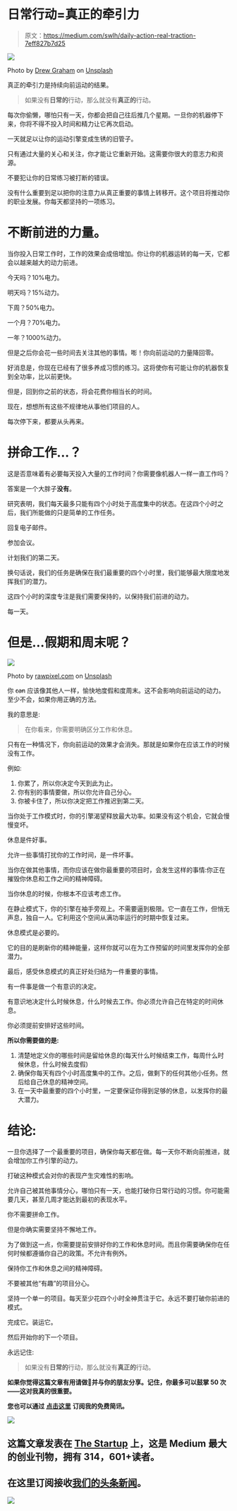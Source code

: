 # 日常行动=真正的牵引力

> 原文：<https://medium.com/swlh/daily-action-real-traction-7eff827b7d25>

![](img/04d008b47ac59ef3b55132b1b027470a.png)

Photo by [Drew Graham](https://unsplash.com/photos/PVyhz0wmHdo?utm_source=unsplash&utm_medium=referral&utm_content=creditCopyText) on [Unsplash](https://unsplash.com/search/photos/action?utm_source=unsplash&utm_medium=referral&utm_content=creditCopyText)

真正的牵引力是持续向前运动的结果。

> 如果没有**日常的**行动，那么就没有**真正的**行动。

每次你偷懒，哪怕只有一天，你都会把自己往后推几个星期。一旦你的机器停下来，你将不得不投入时间和精力让它再次启动。

一天就足以让你的运动引擎变成生锈的旧管子。

只有通过大量的关心和关注，你才能让它重新开始。这需要你很大的意志力和资源。

不要犯让你的日常练习被打断的错误。

没有什么重要到足以把你的注意力从真正重要的事情上转移开。这个项目将推动你的职业发展。你每天都坚持的一项练习。

# 不断前进的力量。

当你投入日常工作时，工作的效果会成倍增加。你让你的机器运转的每一天，它都会以越来越大的动力前进。

今天吗？10%电力。

明天吗？15%动力。

下周？50%电力。

一个月？70%电力。

一年？1000%动力。

但是之后你会花一些时间去关注其他的事情。嘭！你向前运动的力量降回零。

好消息是，你现在已经有了很多养成习惯的练习。这将使你有可能让你的机器恢复到全功率，比以前更快。

但是，回到你之前的状态，将会花费你相当长的时间。

现在，想想所有这些不规律地从事他们项目的人。

每次停下来，都要从头再来。

# 拼命工作…？

这是否意味着有必要每天投入大量的工作时间？你需要像机器人一样一直工作吗？

答案是一个大胖子**没有**。

研究表明，我们每天最多只能有四个小时处于高度集中的状态。在这四个小时之后，我们所能做的只是简单的工作任务。

回复电子邮件。

参加会议。

计划我们的第二天。

换句话说，我们的任务是确保在我们最重要的四个小时里，我们能够最大限度地发挥我们的潜力。

这四个小时的深度专注是我们需要保持的，以保持我们前进的动力。

每一天。

# 但是…假期和周末呢？

![](img/a66337828804a07cc0f69e030f59491f.png)

Photo by [rawpixel.com](https://unsplash.com/photos/ROsoCDtkGdo?utm_source=unsplash&utm_medium=referral&utm_content=creditCopyText) on [Unsplash](https://unsplash.com/search/photos/rest?utm_source=unsplash&utm_medium=referral&utm_content=creditCopyText)

你 c̶a̶n 应该像其他人一样，愉快地度假和度周末。这不会影响向前运动的动力。至少不会，如果你用正确的方法。

我的意思是:

> 在你看来，你需要明确区分工作和休息。

只有在一种情况下，你向前运动的效果才会消失。那就是如果你在应该工作的时候没有工作。

例如:

1.  你累了，所以你决定今天到此为止。
2.  你有别的事情要做，所以你允许自己分心。
3.  你被卡住了，所以你决定把工作推迟到第二天。

当你处于工作模式时，你的引擎渴望释放最大功率。如果没有这个机会，它就会慢慢变坏。

休息是件好事。

允许一些事情打扰你的工作时间，是一件坏事。

当你在做其他事情，而你应该在做你最重要的项目时，会发生这样的事情:你正在摧毁你休息和工作之间的精神障碍。

当你休息的时候，你根本不应该考虑工作。

在静止模式下，你的引擎在袖手旁观上。不需要逼到极限。它一直在工作，但悄无声息，独自一人。它利用这个空间从满功率运行的时期中恢复过来。

休息模式是必要的。

它的目的是刷新你的精神能量，这样你就可以在为工作预留的时间里发挥你的全部潜力。

最后，感受休息模式的真正好处归结为一件重要的事情。

有一件事是做一个有意识的决定。

有意识地决定什么时候休息，什么时候去工作。你必须允许自己在特定的时间休息。

你必须提前安排好这些时间。

**所以你需要做的是:**

1.  清楚地定义你的哪些时间是留给休息的(每天什么时候结束工作，每周什么时候休息，什么时候去度假)
2.  确保你每天有四个小时高度集中的工作。之后，做剩下的任何其他小任务。然后给自己休息的精神空间。
3.  在一天中最重要的四个小时里，一定要保证你得到足够的休息，以发挥你的最大潜力。

# 结论:

一旦你选择了一个最重要的项目，确保你每天都在做。每一天你不断向前推进，就会增加你工作引擎的动力。

打破这种模式会对你的表现产生灾难性的影响。

允许自己被其他事情分心，哪怕只有一天，也能打破你日常行动的习惯。你可能需要几天，甚至几周才能达到最初的表现水平。

你不需要拼命工作。

但是你确实需要坚持不懈地工作。

为了做到这一点，你需要提前安排好你的工作和休息时间。而且你需要确保你在任何时候都遵循你自己的政策。不允许有例外。

保持你工作和休息之间的精神障碍。

不要被其他“有趣”的项目分心。

坚持一个单一的项目。每天至少花四个小时全神贯注于它。永远不要打破你前进的模式。

完成它。装运它。

然后开始你的下一个项目。

永远记住:

> 如果没有**日常的**行动，那么就没有**真正的**行动。

**如果你觉得这篇文章有用请做👏并与你的朋友分享。记住，你最多可以鼓掌 50 次——这对我真的很重要。**

**您也可以通过** [**点击这里**](https://mailchi.mp/b0d1e1fba452/struggle-first-thrive-later) **订阅我的免费简讯。**

[![](img/308a8d84fb9b2fab43d66c117fcc4bb4.png)](https://medium.com/swlh)

## 这篇文章发表在 [The Startup](https://medium.com/swlh) 上，这是 Medium 最大的创业刊物，拥有 314，601+读者。

## 在这里订阅接收[我们的头条新闻](http://growthsupply.com/the-startup-newsletter/)。

[![](img/b0164736ea17a63403e660de5dedf91a.png)](https://medium.com/swlh)